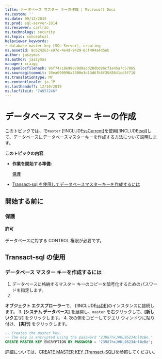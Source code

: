 ```yaml
---
title: データベース マスター キーの作成 | Microsoft Docs
ms.custom: ''
ms.date: 09/12/2019
ms.prod: sql-server-2014
ms.reviewer: carlrab
ms.technology: security
ms.topic: conceptual
helpviewer_keywords:
- database master key [SQL Server], creating
ms.assetid: 8cb24263-e97d-4e4d-9429-6cf494a4d5eb
author: jaszymas
ms.author: jaszymas
manager: craigg
ms.openlocfilehash: 86f74710e99079d0acd28db09bcf1e4ba7c57865
ms.sourcegitcommit: 39ea690996a7390e3d13d6fb8f39d8641cd5f710
ms.translationtype: MT
ms.contentlocale: ja-JP
ms.lasthandoff: 12/10/2019
ms.locfileid: "74957246"
---
```

# <a name="create-a-database-master-key"></a>データベース マスター キーの作成

このトピックでは、で`master` [!INCLUDE[ssCurrent](../../../includes/sscurrent-md.md)]を使用[!INCLUDE[tsql](../../../includes/tsql-md.md)]して、データベースにデータベースマスターキーを作成する方法について説明します。

**このトピックの内容**

- **作業を開始する準備:**

  [保護](#Security)

- [Transact-sql を使用してデータベースマスターキーを作成するには](#TsqlProcedure)

## <a name="BeforeYouBegin"></a>開始する前に

### <a name="Security"></a>保護

#### <a name="Permissions"></a>許可

データベースに対する CONTROL 権限が必要です。

## <a name="TsqlProcedure"></a>Transact-sql の使用

### <a name="to-create-a-database-master-key"></a>データベース マスター キーを作成するには

1. データベースに格納するマスター キーのコピーを暗号化するためのパスワードを指定します。
2. 
  **オブジェクト エクスプローラー**で、 [!INCLUDE[ssDE](../../../includes/ssde-md.md)]のインスタンスに接続します。
3. 
  **[システム データベース]** を展開し、`master` を右クリックして、**[新しいクエリ]** をクリックします。
4. 次の例をコピーしてクエリ ウィンドウに貼り付け、 **[実行]** をクリックします。

  ```sql
  -- Creates the master key.
  -- The key is encrypted using the password "23987hxJ#KL95234nl0zBe."
  CREATE MASTER KEY ENCRYPTION BY PASSWORD = '23987hxJ#KL95234nl0zBe';
```

詳細については、[CREATE MASTER KEY &#40;Transact-SQL&#41;](/sql/t-sql/statements/create-master-key-transact-sql)を参照してください。
